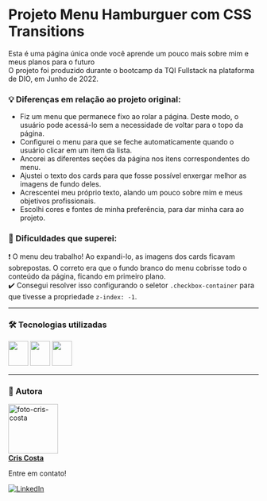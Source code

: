 # Projeto Menu Hamburguer com CSS Transitions

Esta é uma página única onde você aprende um pouco mais sobre mim e meus planos para o futuro</br>
O projeto foi produzido durante o bootcamp da TQI Fullstack na plataforma de DIO, em Junho de 2022.</br>

### 💡 Diferenças em relação ao projeto original:
* Fiz um menu que permanece fixo ao rolar a página. Deste modo, o usuário pode acessá-lo sem a necessidade de voltar para o topo da página.
* Configurei o menu para que se feche automaticamente quando o usuário clicar em um item da lista.
* Ancorei as diferentes seções da página nos itens correspondentes do menu.
* Ajustei o texto dos cards para que fosse possível enxergar melhor as imagens de fundo deles.
* Acrescentei meu próprio texto, alando um pouco sobre mim e meus objetivos profissionais.
* Escolhi cores e fontes de minha preferência, para dar minha cara ao projeto.

### 💪 Dificuldades que superei:
❗ O menu deu trabalho! Ao expandi-lo, as imagens dos cards ficavam sobrepostas. O correto era que o fundo branco do menu cobrisse todo o conteúdo da página, ficando em primeiro plano.</br>
✔️ Consegui resolver isso configurando o seletor `.checkbox-container` para que tivesse a propriedade `z-index: -1`.

<hr>

### 🛠️ Tecnologias utilizadas
<div>
  <img height="50" width="40" src="https://cdn.jsdelivr.net/gh/devicons/devicon/icons/html5/html5-plain-wordmark.svg"/>
  <img height="50" width="40" src="https://cdn.jsdelivr.net/gh/devicons/devicon/icons/css3/css3-plain-wordmark.svg"/>
  <img height="50" width="40" src="https://cdn.jsdelivr.net/gh/devicons/devicon/icons/javascript/javascript-plain.svg"/>
</div>

<hr>

### 🎨 Autora
<a href="https://github.com/cris-dsc"><img src="https://avatars.githubusercontent.com/u/104697914?v=4" width="100px;" alt="foto-cris-costa"/></br>
<b>Cris Costa</b></a>

Entre em contato!
  
[![LinkedIn](https://img.shields.io/badge/LinkedIn-0077B5?style=for-the-badge&logo=linkedin&logoColor=white)](https://www.linkedin.com/in/cristianedsc/)
